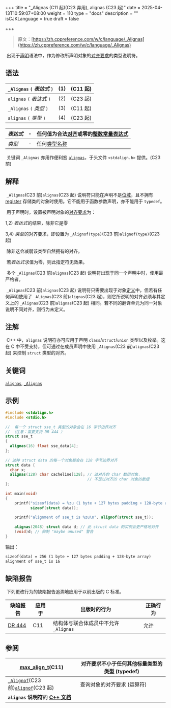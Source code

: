 +++
title = "_Alignas (C11 起)(C23 弃用), alignas (C23 起)"
date = 2025-04-13T10:59:07+08:00
weight = 110
type = "docs"
description = ""
isCJKLanguage = true
draft = false

+++

> 原文：[https://zh.cppreference.com/w/c/language/_Alignas](https://zh.cppreference.com/w/c/language/_Alignas)

​	出现于[声明](https://zh.cppreference.com/w/c/language/declarations)语法中，作为修改所声明对象的[对齐要求](https://zh.cppreference.com/w/c/language/object#.E5.AF.B9.E9.BD.90)的类型说明符。

## 语法

| `_Alignas` `(` *表达式* `)` | (1)  | (C11 起) |
| --------------------------- | ---- | -------- |
| `alignas` `(` *表达式* `)`  | (2)  | (C23 起) |
| `_Alignas` `(` *类型* `)`   | (3)  | (C11 起) |
| `alignas` `(` *类型* `)`    | (4)  | (C23 起) |

| *表达式* | -    | 任何值为合法[对齐](https://zh.cppreference.com/w/c/language/object#.E5.AF.B9.E9.BD.90)或零的[整数常量表达式](https://zh.cppreference.com/w/c/language/constant_expression) |
| -------- | ---- | ------------------------------------------------------------ |
| *类型*   | -    | 任何[类型名称](https://zh.cppreference.com/w/c/language/types#.E7.B1.BB.E5.9E.8B.E5.90.8D) |

​	关键词 `_Alignas` 亦用作便利宏 [`alignas`](https://zh.cppreference.com/w/c/types)，于头文件 `<stdalign.h>` 提供。(C23 前)

## 解释

​	`_Alignas`(C23 前)`alignas`(C23 起) 说明符只能在声明不是[位域](https://zh.cppreference.com/w/c/language/bit_field)，且不拥有 [register](https://zh.cppreference.com/w/c/language/storage_duration) 存储类的对象时使用。它不能用于函数参数声明，亦不能用于 `typedef`。

​	用于声明时，设置被声明对象的[对齐要求](https://zh.cppreference.com/w/c/language/object#.E5.AF.B9.E9.BD.90)为：

1,2) *表达式* ﻿的结果，除非它是零

3,4) *类型* ﻿的对齐要求，即设置为 `_Alignof(type)`(C23 前)`alignof(type)`(C23 起)

​	除非这会减弱该类型自然拥有的对齐。

​	若*表达式* ﻿求值为零，则此指定符无效果。

​	多个 `_Alignas`(C23 前)`alignas`(C23 起) 说明符出现于同一个声明中时，使用最严格者。

​	`_Alignas`(C23 前)`alignas`(C23 起) 说明符只需要出现于对象[定义](https://zh.cppreference.com/w/c/language/declarations#.E5.AE.9A.E4.B9.89)中，但若有任何声明使用了 `_Alignas`(C23 前)`alignas`(C23 起)，则它所说明的对齐必须与其定义上的 `_Alignas`(C23 前)`alignas`(C23 起) 相同。若不同的翻译单元为同一对象说明不同对齐，则行为未定义。

## 注解

​	C++ 中，`alignas` 说明符亦可应用于声明 `class`/`struct`/`union` 类型以及枚举。这在 C 中不受支持，但可通过在成员声明中使用 `_Alignas`(C23 前)`alignas`(C23 起) 来控制 `struct` 类型的对齐。

## 关键词

[`alignas`](https://zh.cppreference.com/w/c/keyword/alignas), [`_Alignas`](https://zh.cppreference.com/w/c/keyword/_Alignas)

## 示例

```c
#include <stdalign.h>
#include <stdio.h>
 
//  每一个 struct sse_t 类型的对象会在 16 字节边界对齐
// （注意：需要支持 DR 444 ）
struct sse_t
{
  alignas(16) float sse_data[4];
};
 
// 这种 struct data 的每一个对象都会在 128 字节边界对齐
struct data {
  char x;
  alignas(128) char cacheline[128]; // 过对齐的 char 数组对象，
                                    // 不是过对齐的 char 对象的数组
};
 
int main(void)
{
    printf("sizeof(data) = %zu (1 byte + 127 bytes padding + 128-byte array)\n",
           sizeof(struct data));
 
    printf("alignment of sse_t is %zu\n", alignof(struct sse_t));
 
    alignas(2048) struct data d; // 此 struct data 的实例会更严格地对齐
    (void)d; // 抑制 "maybe unused" 警告
}
```

输出：

```txt
sizeof(data) = 256 (1 byte + 127 bytes padding + 128-byte array)
alignment of sse_t is 16
```

## 缺陷报告

​	下列更改行为的缺陷报告追溯地应用于以前出版的 C 标准。

| 缺陷报告                                                     | 应用于 | 出版时的行为                          | 正确行为 |
| ------------------------------------------------------------ | ------ | ------------------------------------- | -------- |
| [DR 444](https://www.open-std.org/jtc1/sc22/wg14/www/docs/n2396.htm#dr_444) | C11    | 结构体与联合体成员中不允许 `_Alignas` | 允许     |

## 参阅

| [max_align_t](https://zh.cppreference.com/w/c/types/max_align_t)(C11) | 对齐要求不小于任何其他标量类型的类型 (typedef) |
| ------------------------------------------------------------ | ---------------------------------------------- |
| [`_Alignof`](https://zh.cppreference.com/w/c/language/_Alignof)(C23 前)[`alignof`](https://zh.cppreference.com/w/c/language/_Alignof)(C23 起) | 查询对象的对齐要求 (运算符)                    |
| **`alignas` 说明符**的 **[C++ 文档](https://zh.cppreference.com/w/cpp/language/alignas)** |                                                |